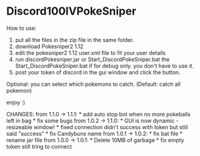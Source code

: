 # Discord100IVPokeSniper

How to use:
1) put all the files in the zip file in the same folder.
2) download Pokesniper2 1.12
3) edit the pokesniper2 1.12 user.xml file to fit your user details
4) run discordPokesniper.jar or Start_DiscordPokeSniper.bat
the Start_DiscordPokeSniper.bat if for debug only.
you don't have to use it.
5) post your token of discord in the gui window and click the button.

Optional:
you can select which pokemons to catch. (Default: catch all pokemon)

enjoy :)

CHANGES:
from 1.1.0 -> 1.1.1:
	* add auto stop bot when no more pokeballs left in bag
	* fix some bugs
from 1.0.2 -> 1.1.0:
	* GUI is now dynamic - resizeable window!
	* fixed connection didn't success with token but still said "success"
	* fix Candybuns name
from 1.0.1 -> 1.0.2:
	* fix bat file
	* rename jar file
from 1.0.0 -> 1.0.1:
	* Delete 10MB of garbage
	* fix empty token still tring to connect
